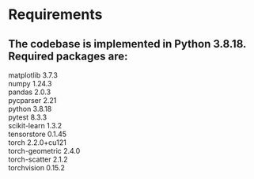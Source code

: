 # Requirements
## The codebase is implemented in Python 3.8.18. Required packages are:
matplotlib	3.7.3  
numpy	1.24.3  
pandas	2.0.3  
pycparser	2.21  
python 3.8.18  
pytest	8.3.3  
scikit-learn	1.3.2  
tensorstore	0.1.45  
torch	2.2.0+cu121  
torch-geometric	2.4.0  
torch-scatter	2.1.2  
torchvision	0.15.2  

